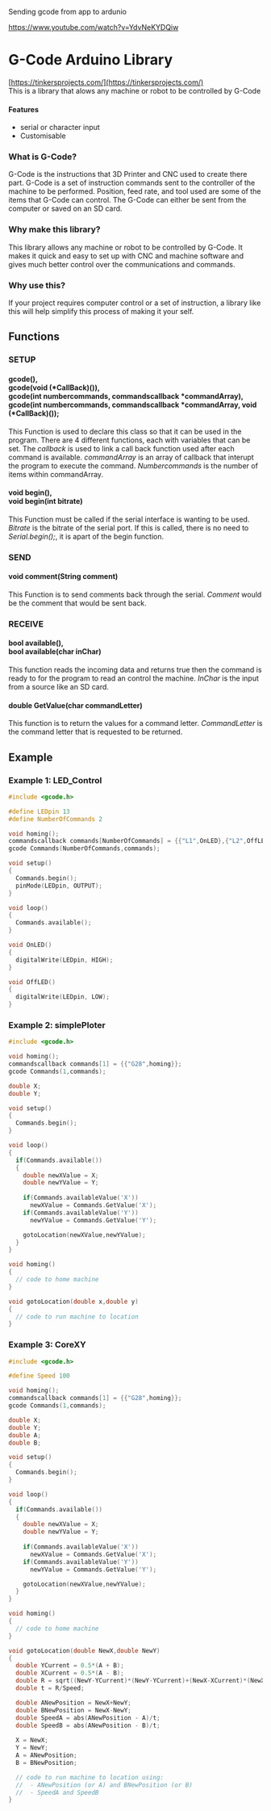 Sending gcode from app to ardunio

https://www.youtube.com/watch?v=YdvNeKYDQiw



# G-Code Arduino Library
[https://tinkersprojects.com/](https://tinkersprojects.com/)  
This is a library that alows any machine or robot to be controlled by G-Code

#### Features
- serial or character input
- Customisable 

### What is G-Code?
G-Code is the instructions that 3D Printer and CNC used to create there part. G-Code is a set of instruction commands sent to the controller of the machine to be performed. Position, feed rate, and tool used are some of the items that G-Code can control. The G-Code can either be sent from the computer or saved on an SD card.

### Why make this library?
This library allows any machine or robot to be controlled by G-Code. It makes it quick and easy to set up with CNC and machine software and gives much better control over the communications and commands.

### Why use this?
If your project requires computer control or a set of instruction, a library like this will help simplify this process of making it your self.


## Functions
### SETUP
#### gcode(),<br> gcode(void (*CallBack)()),<br> gcode(int numbercommands, commandscallback *commandArray),<br> gcode(int numbercommands, commandscallback *commandArray, void (*CallBack)());
This Function is used to declare this class so that it can be used in the program. There are 4 different functions, each with variables that can be set. The *callback* is used to link a call back function used after each command is available. *commandArray* is an array of callback that interupt the program to execute the command. *Numbercommands* is the number of items within commandArray.

#### void begin(),<br> void begin(int bitrate)
This Function must be called if the serial interface is wanting to be used. *Bitrate* is the bitrate of the serial port. If this is called, there is no need to *Serial.begin();*, it is apart of the begin function.

### SEND 
#### void comment(String comment)
This Function is to send comments back through the serial. *Comment* would be the comment that would be sent back.

### RECEIVE
#### bool available(),<br> bool available(char inChar)
This function reads the incoming data and returns true then the command is ready to for the program to read an control the machine. *InChar* is the input from a source like an SD card.

#### double GetValue(char commandLetter)
This function is to return the values for a command letter. *CommandLetter* is the command letter that is requested to be returned.

## Example
### Example 1: LED_Control
```c++
#include <gcode.h>

#define LEDpin 13
#define NumberOfCommands 2

void homing();
commandscallback commands[NumberOfCommands] = {{"L1",OnLED},{"L2",OffLED}};
gcode Commands(NumberOfCommands,commands);

void setup()
{
  Commands.begin();
  pinMode(LEDpin, OUTPUT);
}

void loop() 
{
  Commands.available();
}

void OnLED()
{
  digitalWrite(LEDpin, HIGH);
}

void OffLED()
{
  digitalWrite(LEDpin, LOW);
}
```

### Example 2: simplePloter
```c++
#include <gcode.h>

void homing();
commandscallback commands[1] = {{"G28",homing}};
gcode Commands(1,commands);

double X;
double Y;

void setup()
{
  Commands.begin();
}

void loop() 
{
  if(Commands.available())
  {
    double newXValue = X;
    double newYValue = Y;
    
    if(Commands.availableValue('X'))
      newXValue = Commands.GetValue('X');
    if(Commands.availableValue('Y'))
      newYValue = Commands.GetValue('Y');

    gotoLocation(newXValue,newYValue);
  }
}

void homing()
{
  // code to home machine
}

void gotoLocation(double x,double y)
{
  // code to run machine to location
}

```

### Example 3: CoreXY
```c++
#include <gcode.h>

#define Speed 100

void homing();
commandscallback commands[1] = {{"G28",homing}};
gcode Commands(1,commands);

double X;
double Y;
double A;
double B;

void setup()
{
  Commands.begin();
}

void loop() 
{
  if(Commands.available())
  {
    double newXValue = X;
    double newYValue = Y;
    
    if(Commands.availableValue('X'))
      newXValue = Commands.GetValue('X');
    if(Commands.availableValue('Y'))
      newYValue = Commands.GetValue('Y');

    gotoLocation(newXValue,newYValue);
  }
}

void homing()
{
  // code to home machine
}

void gotoLocation(double NewX,double NewY)
{
  double YCurrent = 0.5*(A + B);
  double XCurrent = 0.5*(A - B);
  double R = sqrt((NewY-YCurrent)*(NewY-YCurrent)+(NewX-XCurrent)*(NewX-XCurrent));
  double t = R/Speed;

  double ANewPosition = NewX+NewY;
  double BNewPosition = NewX-NewY;
  double SpeedA = abs(ANewPosition - A)/t;
  double SpeedB = abs(ANewPosition - B)/t;
  
  X = NewX;
  Y = NewY;
  A = ANewPosition;
  B = BNewPosition;

  // code to run machine to location using:
  //  - ANewPosition (or A) and BNewPosition (or B)
  //  - SpeedA and SpeedB
}
```
